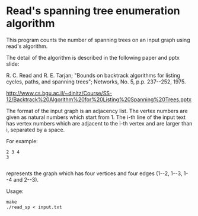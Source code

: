 Read's spanning tree enumeration algorithm
===================

This program counts the number of spanning trees on an input graph
using read's algorithm.

The detail of the algorithm is described in the following paper and pptx slide:

R. C. Read and R. E. Tarjan; "Bounds on backtrack algorithms for listing
cycles, paths, and spanning trees"; Networks, No. 5, p.p. 237--252, 1975.

http://www.cs.bgu.ac.il/~dinitz/Course/SS-12/Backtrack%20Algorithm%20for%20Listing%20Spanning%20Trees.pptx

The format of the input graph is an adjacency list.
The vertex numbers are given as natural numbers which start from 1.
The i-th line of the input text has vertex numbers which are adjacent to the i-th vertex 
and are larger than i, separated by a space.

For example:
```
2 3 4
3


```
represents the graph which has four vertices and four edges
(1--2, 1--3, 1--4 and 2--3).


Usage:
```
make
./read_sp < input.txt
```

